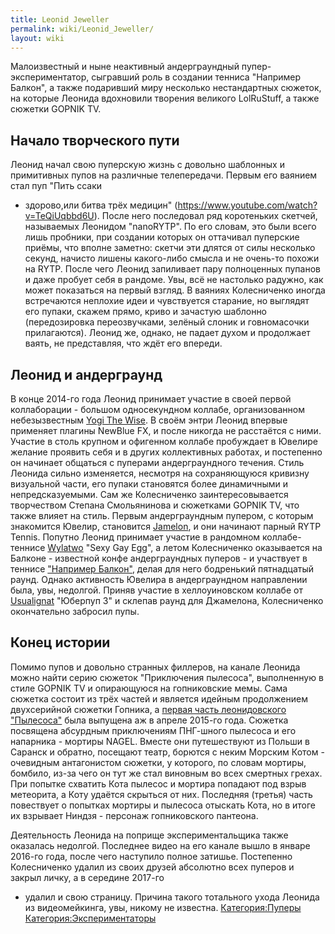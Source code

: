 ```yaml
---
title: Leonid Jeweller
permalink: wiki/Leonid_Jeweller/
layout: wiki
---
```


Малоизвестный и ныне неактивный андерграундный пупер-экспериментатор,
сыгравший роль в создании тенниса "Например Балкон", а также подаривший
миру несколько нестандартных сюжеток, на которые Леонида вдохновили
творения великого LolRuStuff, а также сюжетки GOPNIK TV.

## Начало творческого пути

Леонид начал свою пуперскую жизнь с довольно шаблонных и примитивных
пупов на различные телепередачи. Первым его ваянием стал пуп "Пить ссаки
- здорово,или битва трёх медицин"
(https://www.youtube.com/watch?v=TeQiUqbbd6U). После него последовал ряд
коротеньких скетчей, называемых Леонидом "nanoRYTP". По его словам, это
были всего лишь пробники, при создании которых он оттачивал пуперские
приёмы, что вполне заметно: скетчи эти длятся от силы несколько секунд,
начисто лишены какого-либо смысла и не очень-то похожи на RYTP. После
чего Леонид запиливает пару полноценных пупанов и даже пробует себя в
рандоме. Увы, всё не настолько радужно, как может показаться на первый
взгляд. В ваяниях Колесниченко иногда встречаются неплохие идеи и
чувствуется старание, но выглядят его пупаки, скажем прямо, криво и
зачастую шаблонно (передозировка переозвучками, зелёный слоник и
говномасочки прилагаются). Леонид же, однако, не падает духом и
продолжает ваять, не представляя, что ждёт его впереди.

## Леонид и андерграунд

В конце 2014-го года Леонид принимает участие в своей первой
коллаборации - большом односекундном коллабе, организованном
небезызвестным [Yogi The Wise](/wiki/Yogi_The_Wise "wikilink"). В своём энтри
Леонид впервые применяет плагины NewBlue FX, и после никогда не
расстаётся с ними. Участие в столь крупном и офигенном коллабе
пробуждает в Ювелире желание проявить себя и в других коллективных
работах, и постепенно он начинает общаться с пуперами андерграундного
течения. Стиль Леонида сильно изменяется, несмотря на сохраняющуюся
кривизну визуальной части, его пупаки становятся более динамичными и
непредсказуемыми. Сам же Колесниченко заинтересовывается творчеством
Степана Смольянинова и сюжетками GOPNIK TV, что также влияет на стиль.
Первым андерграундным пупером, с которым знакомится Ювелир, становится
[Jamelon](/wiki/Jamelon "wikilink"), и они начинают парный RYTP Tennis.
Попутно Леонид принимает участие в рандомном коллабе-теннисе
[Wylatwo](/wiki/Wylatwo "wikilink") "Sexy Gay Egg", а летом Колесниченко
оказывается на Балконе - известной конфе андерграундных пуперов - и
участвует в теннисе ["Например
Балкон"](http://ru.ruspoop.wikia.com/wiki/Например%2C_Балкон), делая для
него бодренький пятнадцатый раунд. Однако активность Ювелира в
андерграундном направлении была, увы, недолгой. Приняв участие в
хеллоуиновском коллабе от [Usualignat](/wiki/Usualignat "wikilink") "Юберпуп
3" и склепав раунд для Джамелона, Колесниченко окончательно забросил
пупы.

## Конец истории

Помимо пупов и довольно странных филлеров, на канале Леонида можно найти
серию сюжеток "Приключения пылесоса", выполненную в стиле GOPNIK TV и
опирающуюся на гопниковские мемы. Сама сюжетка состоит из трёх частей и
является идейным продолжением двухсерийной сюжетки Гопника, а [первая
часть леонидовского
"Пылесоса"](https://www.youtube.com/watch?v=jQuHvKN4lxI) была выпущена
аж в апреле 2015-го года. Сюжетка посвящена абсурдным приключениям
ПНГ-шного пылесоса и его напарника - мортиры NAGEL. Вместе они
путешествуют из Польши в Саранск и обратно, посещают театр, борются с
неким Морским Котом - очевидным антагонистом сюжетки, у которого, по
словам мортиры, бомбило, из-за чего он тут же стал виновным во всех
смертных грехах. При попытке схватить Кота пылесос и мортира попадают
под взрыв метеорита, а Коту удаётся скрыться от них. Последняя (третья)
часть повествует о попытках мортиры и пылесоса отыскать Кота, но в итоге
их взрывает Ниндзя - персонаж гопниковского пантеона.

Деятельность Леонида на поприще экспериментальщика также оказалась
недолгой. Последнее видео на его канале вышло в январе 2016-го года,
после чего наступило полное затишье. Постепенно Колесниченко удалил из
своих друзей абсолютно всех пуперов и закрыл личку, а в середине 2017-го
- удалил и свою страницу. Причина такого тотального ухода Леонида из
видеомейкинга, увы, никому не известна.
[Категория:Пуперы](Категория:Пуперы "wikilink")
[Категория:Экспериментаторы](Категория:Экспериментаторы "wikilink")
